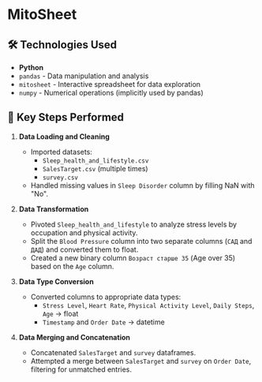 # MitoSheet
## 🛠 Technologies Used  
- **Python**  
- `pandas` - Data manipulation and analysis  
- `mitosheet` - Interactive spreadsheet for data exploration  
- `numpy` - Numerical operations (implicitly used by pandas)  

## 📌 Key Steps Performed  

1. **Data Loading and Cleaning**  
   - Imported datasets:  
     - `Sleep_health_and_lifestyle.csv`  
     - `SalesTarget.csv` (multiple times)  
     - `survey.csv`  
   - Handled missing values in `Sleep Disorder` column by filling NaN with "No".  

2. **Data Transformation**  
   - Pivoted `Sleep_health_and_lifestyle` to analyze stress levels by occupation and physical activity.  
   - Split the `Blood Pressure` column into two separate columns (`САД` and `ДАД`) and converted them to float.  
   - Created a new binary column `Возраст старше 35` (Age over 35) based on the `Age` column.  

3. **Data Type Conversion**  
   - Converted columns to appropriate data types:  
     - `Stress Level`, `Heart Rate`, `Physical Activity Level`, `Daily Steps`, `Age` → float  
     - `Timestamp` and `Order Date` → datetime  

4. **Data Merging and Concatenation**  
   - Concatenated `SalesTarget` and `survey` dataframes.  
   - Attempted a merge between `SalesTarget` and `survey` on `Order Date`, filtering for unmatched entries.  
